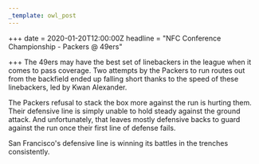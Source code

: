```yaml
---
_template: owl_post
---
```



+++
date = 2020-01-20T12:00:00Z
headline = "NFC Conference Championship - Packers @ 49ers"

+++
The 49ers may have the best set of linebackers in the league when it comes to pass coverage. Two attempts by the Packers to run routes out from the backfield ended up falling short thanks to the speed of these linebackers, led by Kwan Alexander.

The Packers refusal to stack the box more against the run is hurting them. Their defensive line is simply unable to hold steady against the ground attack. And unfortunately, that leaves mostly defensive backs to guard against the run once their first line of defense fails.

San Francisco's defensive line is winning its battles in the trenches consistently. 
